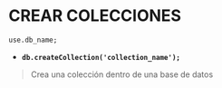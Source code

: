 # CREAR COLECCIONES 

`use.db_name;`

 - **`db.createCollection('collection_name');`**
  > Crea una colección dentro de una base de datos

